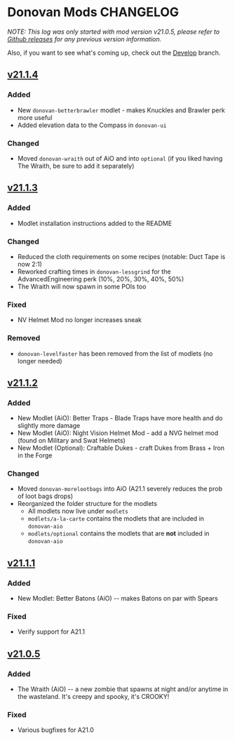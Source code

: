 # Donovan Mods CHANGELOG

*NOTE: This log was only started with mod version v21.0.5, please refer to [Github releases] for any previous version information.*

Also, if you want to see what's coming up, check out the [Develop] branch.

## [v21.1.4]

### Added

- New `donovan-betterbrawler` modlet - makes Knuckles and Brawler perk more useful
- Added elevation data to the Compass in `donovan-ui`

### Changed

- Moved `donovan-wraith` out of AiO and into `optional` (if you liked having The Wraith, be sure to add it separately)

## [v21.1.3]

### Added

- Modlet installation instructions added to the README

### Changed

- Reduced the cloth requirements on some recipes (notable: Duct Tape is now 2:1)
- Reworked crafting times in `donovan-lessgrind` for the AdvancedEngineering perk (10%, 20%, 30%, 40%, 50%)
- The Wraith will now spawn in some POIs too

### Fixed

- NV Helmet Mod no longer increases sneak

### Removed

- `donovan-levelfaster` has been removed from the list of modlets (no longer needed)

## [v21.1.2]

### Added

- New Modlet (AiO): Better Traps - Blade Traps have more health and do slightly more damage
- New Modlet (AiO): Night Vision Helmet Mod - add a NVG helmet mod (found on Military and Swat Helmets)
- New Modlet (Optional): Craftable Dukes - craft Dukes from Brass + Iron in the Forge

### Changed

- Moved `donovan-morelootbags` into AiO (A21.1 severely reduces the prob of loot bags drops)
- Reorganized the folder structure for the modlets
  - All modlets now live under `modlets`
  - `modlets/a-la-carte` contains the modlets that are included in `donovan-aio`
  - `modlets/optional` contains the modlets that are **not** included in `donovan-aio`

## [v21.1.1]

### Added

- New Modlet: Better Batons (AiO) -- makes Batons on par with Spears

### Fixed

- Verify support for A21.1

## [v21.0.5]

### Added

- The Wraith (AiO) -- a new zombie that spawns at night and/or anytime in the wasteland. It's creepy and spooky, it's CROOKY!

### Fixed

- Various bugfixes for A21.0

<!-- Versions -->
[github releases]: https://github.com/DonovanMods/donovan-7d2d-modlets/releases
[develop]: https://github.com/DonovanMods/donovan-7d2d-modlets/tree/develop
[v21.1.4]: https://github.com/DonovanMods/donovan-7d2d-modlets/compare/v21.1.3...v21.1.4
[v21.1.3]: https://github.com/DonovanMods/donovan-7d2d-modlets/compare/A21.1.2...v21.1.3
[v21.1.2]: https://github.com/DonovanMods/donovan-7d2d-modlets/compare/A21.1.1...A21.1.2
[v21.1.1]: https://github.com/DonovanMods/donovan-7d2d-modlets/compare/A21.0.5...A21.1.1
[v21.0.5]: https://github.com/DonovanMods/donovan-7d2d-modlets/compare/A21.0.4...A21.0.5
